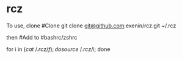 # rcz

To use, clone 
#Clone
git clone git@github.com:exenin/rcz.git ~/.rcz

then
#Add to #bashrc/zshrc

for i in $(cat ~/.rcz/f);do source ~/.rcz/$i; done


